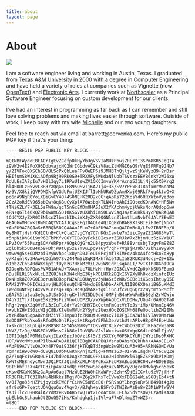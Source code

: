 ```yaml
---
title: about
layout: page
---
```

<h1 class="page-title">About</h1>
<img src="{{ site.base_url }}/public/img/barrett.jpg"/>

I am a software engineer living and working in Austin, Texas. I graduated from [Texas A&M University](http://www.tamu.edu) in 2000 with a degree in Computer Engineering and have held a variety of roles at companies such as Vignette (now [OpenText](http://www.opentext.com)) and [Electronic Arts](http://www.ea.com). I currently work at [Northscaler](https://northscaler.com) as a Principal Software Engineer focusing on custom development for our clients.

I've had an interest in programming as far back as I can remember and still love solving problems and making lives easier through software. Outside of work, I keep busy with my wife [Michelle](https://www.michellecervenka.com) and our two young daughters.

Feel free to reach out via email at &#98;&#97;&#114;&#114;&#101;&#116;&#116;&#64;&#99;&#101;&#114;&#118;&#101;&#110;&#107;&#97;&#46;&#99;&#111;&#109;. Here's my public PGP key if that's your thing:

```
-----BEGIN PGP PUBLIC KEY BLOCK-----

mQINBFWydoEBEACrIgEvZCefpDkHyYb3gVSVIaMUzPbwjZRLrtI3SPm8KR5JqQTW
i9VW2v4E2PoX96DdbvajxHO2WrIGbdvAC9kzV8aiZtHMGI6sO9rVqESFRFq9J4b7
y/2IVFoxQXSChSO/8LScPxQbLuaFPvOeEP6i9JMH3TnQjljwzSjKeWyzO9+2rDsr
HEIfumS8WiXKiAOfp9Rj90RK0G9+TRXMFy5WKdaNlUobTSVszxEEVB6nkY2WJ6xW
PdULEsIA7pIu7vH0l3qy7L1RPwUIswZV1GKCImvuYKXrAcnz5Z1LjNjc55X0Krq2
hl4FDDLz05vvC8R3rXQqG51F895QSvTj6A2Ij4+35/SV7rPExF318nfxmrM6eaM4
K/6V/XGkijQVPDMDkfpVGdUFwjUZKIJflIoMhURWDZoAmHXwjG9RkfPqg4ktwO+X
po6nA9NgR0YoiXBiGvCY4O+4S0NEHK2RB2xCGjqApRs722KosYd6RRXWtoVyz3ox
2CzA2oRdEV965pbGw+8q6BuCyXplA70WsbqkTLN4InoAhIi9OtedKOnAWC+HP5Nv
fTNiGZLY7+3EL5sFW9n/qcT5nGcEfDmOHASJuX2YKAchm4ypjUWksNorAQdop6wA
4RN+q6Ti40kQZ9bIwWmG5010KSGVzUXUhiCmS0LwV5AqJa/tSuHkKHycPQARAQAB
tCdCYXJyZXR0IENlcnZlbmthIDxiYXJyZXR0QGNlcnZlbmthLmNvbT6JAlYEEwEI
AEACGwMHCwkIBwMCAQYVCAIJCgsEFgIDAQIeAQIXgBYhBA89XTsBIEiFJeYjNbo7
+AbFU9A7BQJaS+6BBQkS0CQAAAoJELo7+AbFU9A7smoQAIOYBe8/LFw2IBNERh/0
0y8MGTjHsh/Kd1CtnB+Cl+QtaI7vgCYq7C7nKQxIawte7mJiicXyaZZIAG85MyTt
r5npNiDhG0i9yP6BFbPKfvC6YTIB/8yFckiDIcsvrZSRJkW7xZbjmMuz5zGVW1UT
LPv3Cvf55MszgSCM/eRPpr/9OgkQjGrn2U84pyxWbef+Rl8BvrssbjTzgvFm9Z8Z
2glDhSk5UDB4Kb9FDhjW9tUp5zEYmVuIpg9T6yf7qhF7VgsjRJ9b7U2bh1W9y9kV
9tww9g5s+ODMzbi9zyWVhpclxUynD0JTeUI6PcjmfTkIMFc/4kxA4fotHkoZq8yp
y/KJqnjRv3HAw+UDdih97SvZ44Mm5i8gRIMxhfA1eTJLIa82KbK3dNocj+Z0+12w
o1bbZZChSA0dWXsipt1fDyhzG7HKkM2ViL2wiW91dhLsqAaL1/7vTX1PJ8GbI9Ca
BJDogHsRDPQwsPVA61AhAU+TXAmjUc7QLHzMrfHp/2O3CiV+dCZp0bkkSU3FBpm3
nDulHLRLSVxWlcL3ZG8JhiK3W4xMqE36jkPDLHXk2BQkIGY9XyHh0xdzXinfcIUz
DxNHxk8ZQXGQE8cruuk8BopPN2ARUOUaydv3yHaSz5zWR/SGBc1iXGqsIhtuyQ5E
RAM22YP+DHICAiimvjHLU6BnuQINBFWydoEBEADbxAkPLN1I8O6X0aziBG5uKMdI
1WPdmuNt9pT4xVVeCnrsq+7KpI9cKQdVAXEtgCli6nJfcvUg6Qrz2WytmY5PMcft
a6AiV3ju5au3e9gsJtSrDG3rgK+lhRI5DU9ddjOMPjnB4nKWwFmEbB0zh2rWCWjo
D4bY3IYj/J1guE5Kz29sFiiVhotUOPZO//wXWp6AObCxViDDHw/UGu4r0AHOGTaD
hRgr1vqaX2q0VeRL3zIuTL8d+Yw2HOH97BxQctmFmCatVcToJs+iMp/UMnnEp46V
h+vLhZH+ZS0icWIjC8B/KleUwMVUn2YSyhz2UexHOoZOSCNh68FeOoclihZM2EMs
2tYRdbaNSqpAB2niMZiYF3impu3fcZRDQtH0eQsx7i1JFgJ6aZWihIVIAvOMmrNA
SeDD8FYRbYxo5sRfoQMoOhlPiyzSXtRcptY5Phk3ezVthUtnAPkvH8pOP4EpHUWx
TxskcmI18LpLqlR2R8S8TA8Y4SsW7KyYTOKveDt8Lk/+tWGbGzD3fJKFaZvw3aBK
UNVZ/IzDg/3NSPCbVBbssCik8Gel9uVQBaVJslWxciwxOStWgqK6dLeO9dlZjbV/
1GTIIdgBJF0MdiOakjILaXEpzJbQ/zlKt5/ZjSXCYgP6FSkCYLRjIWYztDs0PXHC
HOF/WVcMWtuudPIlbwARAQABiQIlBBgBCAAPBQJVsnaBAhsMBQkHhh+AAAoJELo7
+AbFU9A7VlsQAJXh4RY9ui9336fjkTKqBTd3npWxBw9M1KuA3+95+ARhNGQND/Ua
rqmrniH9OdW0+dCVQ8IOUpMCwRnR/njX2fIg+FMMzzG3+0IH9NIagdM7lY6CVQZe
gZ/7uqFxIwGRQ9uF147bd9oUJAgkncnUC9FkLLoJHibhmPxl6IgEZSP89kviXDmj
kWNTsME8hdycMvrJJQiPXlJQlm8XcRLP49PgHxxFzbRSABuq6bHC0HvA+NO9B0Es
9BISbhfJsXk4rTC3iFp4o94vdQjrnM2ewSe8qdzuZvAMSryZUgrcUMwkg5cn5exK
eKswGMXuMO3KzGaApAo6aql7HzWuE2HW0hCKaWFysZzh+K9jEiICvlu9zV7jfHrF
RR38FHiTT63IHaNu4bHkkz1MgjVO+Z6p2KThxTcIVwaXxFD86IeWiaS68jEb4+tN
v/0i7go33rHZPLjqyixkIW8PrCiMNC5ONScEO+PSR9sQY1brg9oRvSHB49Bt4gJx
sfr9sGP+7qettUONQguGuv4Vqv3//BJqh+avBSFrDiTWIBwAsBo8vZ3M1WPlWSV4
fK3iIlcZU+HR4lAZYdMzeRvO4H5rvQIAt2IooAtXmCLECh25dVYsOw/CzaMlKAX8
gbEbhGc8LhaubJtZDuQ57iMs/Knhdgkp1jcIVl+aF7xDl4mqZTvWZ3rr
=l8Of
-----END PGP PUBLIC KEY BLOCK-----
```
